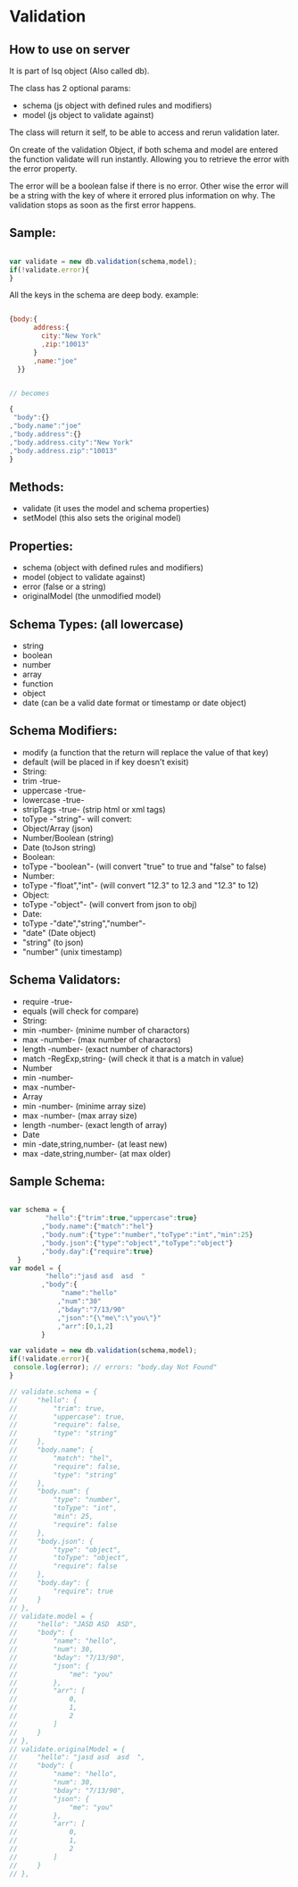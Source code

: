 Validation
=======

How to use on server
---
It is part of lsq object (Also called db).

The class has 2 optional params:
* schema (js object with defined rules and modifiers)
* model (js object to validate against)

The class will return it self, to be able to access and rerun validation later.

On create of the validation Object, if both schema and model are entered the function validate will run instantly.
Allowing you to retrieve the error with the error property.

The error will be a boolean false if there is no error.
Other wise the error will be a string with the key of where it errored plus information on why.
The validation stops as soon as the first error happens.

Sample:
---
```js

var validate = new db.validation(schema,model);
if(!validate.error){
}


```

All the keys in the schema are deep body.
example:
```js

{body:{
      address:{
        city:"New York"
        ,zip:"10013"
      }
      ,name:"joe"
  }}


// becomes

{
 "body":{}
,"body.name":"joe"
,"body.address":{}
,"body.address.city":"New York"
,"body.address.zip":"10013"
}
```

Methods:
----
* validate (it uses the model and schema properties)
* setModel (this also sets the original model)

Properties:
---
* schema (object with defined rules and modifiers)
* model (object to validate against)
* error (false or a string)
* originalModel (the unmodified model)

Schema Types: (all lowercase)
---
- string
- boolean
- number
- array
- function
- object 
- date (can be a valid date format or timestamp or date object)

Schema Modifiers:
---
- modify (a function that the return will replace the value of that key)
- default (will be placed in if key doesn't exisit)
- String:
 - trim -true-
 - uppercase -true-
 - lowercase -true-
 - stripTags -true- (strip html or xml tags)
 - toType -"string"- will convert:
  - Object/Array (json)
  - Number/Boolean (string)
  - Date (toJson string)
- Boolean:
 - toType -"boolean"- (will convert "true" to true and "false" to false)
- Number:
 - toType -"float","int"- (will convert "12.3" to 12.3 and "12.3" to 12)
- Object:
 - toType -"object"- (will convert from json to obj)
- Date:
 - toType -"date","string","number"- 
  - "date" (Date object)
  - "string" (to json)
  - "number" (unix timestamp)

Schema Validators:
---
- require -true-
- equals (will check for compare)
- String:
 - min -number- (minime number of charactors)
 - max -number- (max number of charactors)
 - length -number- (exact number of charactors)
 - match -RegExp,string- (will check it that is a match in value)
- Number
 - min -number-
 - max -number-
- Array
 - min -number- (minime array size)
 - max -number- (max array size)
 - length -number- (exact length of array)
- Date
 - min -date,string,number- (at least new)
 - max -date,string,number- (at max older)


Sample Schema:
---
```js

var schema = {
         "hello":{"trim":true,"uppercase":true}
        ,"body.name":{"match":"hel"}
        ,"body.num":{"type":"number","toType":"int","min":25}
        ,"body.json":{"type":"object","toType":"object"}
        ,"body.day":{"require":true}
  }
var model = {
         "hello":"jasd asd  asd  "
        ,"body":{
             "name":"hello"
            ,"num":"30"
            ,"bday":"7/13/90"
            ,"json":"{\"me\":\"you\"}"
            ,"arr":[0,1,2]
        }

var validate = new db.validation(schema,model);
if(!validate.error){
 console.log(error); // errors: "body.day Not Found"
}

// validate.schema = {
//     "hello": {
//         "trim": true,
//         "uppercase": true,
//         "require": false,
//         "type": "string"
//     },
//     "body.name": {
//         "match": "hel",
//         "require": false,
//         "type": "string"
//     },
//     "body.num": {
//         "type": "number",
//         "toType": "int",
//         "min": 25,
//         "require": false
//     },
//     "body.json": {
//         "type": "object",
//         "toType": "object",
//         "require": false
//     },
//     "body.day": {
//         "require": true
//     }
// },
// validate.model = {
//     "hello": "JASD ASD  ASD",
//     "body": {
//         "name": "hello",
//         "num": 30,
//         "bday": "7/13/90",
//         "json": {
//             "me": "you"
//         },
//         "arr": [
//             0,
//             1,
//             2
//         ]
//     }
// },
// validate.originalModel = {
//     "hello": "jasd asd  asd  ",
//     "body": {
//         "name": "hello",
//         "num": 30,
//         "bday": "7/13/90",
//         "json": {
//             "me": "you"
//         },
//         "arr": [
//             0,
//             1,
//             2
//         ]
//     }
// },
```
